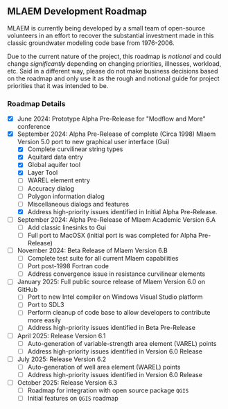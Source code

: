 ## MLAEM Development Roadmap

MLAEM is currently being developed by a small team of open-source volunteers in an effort to recover the substantial investment made in this classic groundwater modeling code base from 1976-2006.

Due to the current nature of the project, this roadmap is *notional* and could change *significantly* depending on changing priorities, illnesses, workload, etc. Said in a different way, please do not make business decisions based on the roadmap and only use it as the rough and notional guide for project priorities that it was intended to be.

### Roadmap Details
- [x] June 2024: Prototype Alpha Pre-Release for "Modflow and More" conference
- [x] September 2024: Alpha Pre-Release of complete (Circa 1998) Mlaem Version 5.0 port to new graphical user interface (Gui)
    - [x] Complete curvilinear string types
    - [x] Aquitard data entry
    - [x] Global aquifer tool
    - [x] Layer Tool
    - [ ] WAREL element entry
    - [ ] Accuracy dialog
    - [ ] Polygon information dialog
    - [ ] Miscellaneous dialogs and features
    - [x] Address high-priority issues identified in Initial Alpha Pre-Release.
- [ ] September 2024: Alpha Pre-Release of Mlaem Academic Version 6.A
    - [ ] Add classic linesinks to Gui
    - [ ] Full port to MacOSX (initial port is was completed for Alpha Pre-Release)
- [ ] November 2024: Beta Release of Mlaem Version 6.B
    - [ ] Complete test suite for all current Mlaem capabilities
    - [ ] Port post-1998 Fortran code
    - [ ] Address convergence issue in resistance curvilinear elements
- [ ] January 2025: Full public source release of Mlaem Version 6.0 on GitHub
    - [ ] Port to new Intel compiler on Windows Visual Studio platform
    - [ ] Port to SDL3
    - [ ] Perform cleanup of code base to allow developers to contribute more easily
    - [ ] Address high-priority issues identified in Beta Pre-Release 
- [ ] April 2025: Release Version 6.1
    - [ ] Auto-generation of variable-strength area element (VAREL) points
    - [ ] Address high-priority issues identified in Version 6.0 Release
- [ ] July 2025: Release Version 6.2
    - [ ] Auto-generation of well area element (WAREL) points
    - [ ] Address high-priority issues identified in Version 6.0 Release
- [ ] October 2025: Release Version 6.3
    - [ ] Roadmap for integration with open source package `QGIS`
    - [ ] Initial features on `QGIS` roadmap
